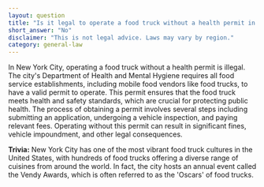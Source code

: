 ```yaml
---
layout: question
title: "Is it legal to operate a food truck without a health permit in downtown New York City?"
short_answer: "No"
disclaimer: "This is not legal advice. Laws may vary by region."
category: general-law
---
```

In New York City, operating a food truck without a health permit is illegal. The city's Department of Health and Mental Hygiene requires all food service establishments, including mobile food vendors like food trucks, to have a valid permit to operate. This permit ensures that the food truck meets health and safety standards, which are crucial for protecting public health. The process of obtaining a permit involves several steps including submitting an application, undergoing a vehicle inspection, and paying relevant fees. Operating without this permit can result in significant fines, vehicle impoundment, and other legal consequences.

**Trivia:** New York City has one of the most vibrant food truck cultures in the United States, with hundreds of food trucks offering a diverse range of cuisines from around the world. In fact, the city hosts an annual event called the Vendy Awards, which is often referred to as the 'Oscars' of food trucks.
